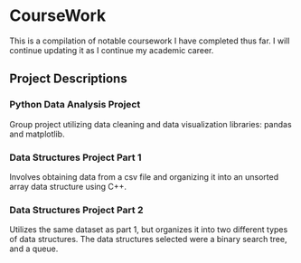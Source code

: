 # CourseWork
This is a compilation of notable coursework I have completed thus far. I will continue updating it as I continue my academic career.

## Project Descriptions

### Python Data Analysis Project
Group project utilizing data cleaning and data visualization libraries: pandas and matplotlib.

### Data Structures Project Part 1
Involves obtaining data from a csv file and organizing it into an unsorted array data structure using C++.

### Data Structures Project Part 2
Utilizes the same dataset as part 1, but organizes it into two different types of data structures. The data structures selected were a binary search tree, and a queue.
